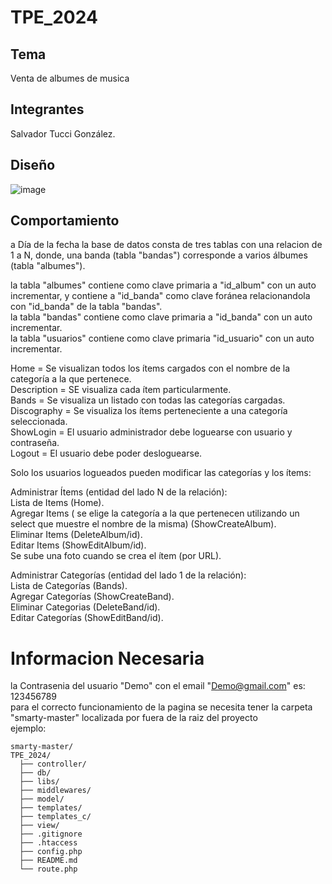 # TPE_2024

## Tema
Venta de albumes de musica
## Integrantes
Salvador Tucci González.

## Diseño
![image](https://github.com/user-attachments/assets/08552594-4442-4db5-b627-84774fa7a280)

## Comportamiento
a Día de la fecha la base de datos consta de tres tablas con una relacion de 1 a N, donde, una banda (tabla "bandas") corresponde a varios álbumes (tabla "albumes").

la tabla "albumes" contiene como clave primaria a "id_album" con un auto incrementar, y contiene a "id_banda" como clave foránea relacionandola con "id_banda" de la tabla "bandas".  
la tabla "bandas" contiene como clave primaria a "id_banda" con un auto incrementar.  
la tabla "usuarios" contiene como clave primaria "id_usuario" con un auto incrementar.  
  

Home = Se visualizan todos los ítems cargados con el nombre de la categoría a la que pertenece.  
Description = SE visualiza cada ítem particularmente.  
Bands =  Se visualiza un listado con todas las categorías cargadas.  
Discography =  Se visualiza los ítems perteneciente a una categoría seleccionada.  
ShowLogin = El usuario administrador debe loguearse con usuario y contraseña.  
Logout = El usuario debe poder desloguearse.  

Solo los usuarios logueados pueden modificar las categorías y los ítems: 

Administrar Ítems (entidad del lado N de la relación):  
Lista de Items (Home).  
Agregar Items ( se elige la categoría a la que pertenecen utilizando un select que muestre el nombre de la misma) (ShowCreateAlbum).  
Eliminar Items (DeleteAlbum/id).  
Editar Items (ShowEditAlbum/id).  
Se sube una foto cuando se crea el ítem (por URL).

Administrar Categorías (entidad del lado 1 de la relación):  
Lista de Categorías (Bands).  
Agregar Categorías (ShowCreateBand).  
Eliminar Categorias (DeleteBand/id).  
Editar Categorías (ShowEditBand/id).  


# Informacion Necesaria
la Contrasenia del usuario "Demo" con el email "Demo@gmail.com" es: 123456789  
para el correcto funcionamiento de la pagina se necesita tener la carpeta "smarty-master" localizada por fuera de la raiz del proyecto  
ejemplo:
```plaintext
smarty-master/
TPE_2024/
  ├── controller/
  ├── db/
  ├── libs/
  ├── middlewares/
  ├── model/
  ├── templates/
  ├── templates_c/
  ├── view/
  ├── .gitignore
  ├── .htaccess
  ├── config.php
  ├── README.md
  └── route.php
```
